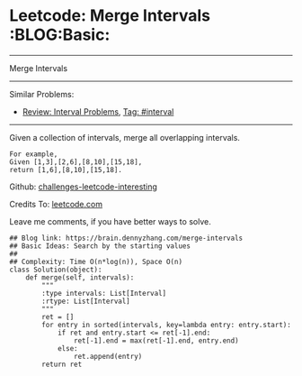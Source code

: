 # Leetcode: Merge Intervals     :BLOG:Basic:


---

Merge Intervals  

---

Similar Problems:  
-   [Review: Interval Problems](https://brain.dennyzhang.com/review-interval), [Tag: #interval](https://brain.dennyzhang.com/tag/interval)

---

Given a collection of intervals, merge all overlapping intervals.  

    For example,
    Given [1,3],[2,6],[8,10],[15,18],
    return [1,6],[8,10],[15,18].

Github: [challenges-leetcode-interesting](https://github.com/DennyZhang/challenges-leetcode-interesting/tree/master/merge-intervals)  

Credits To: [leetcode.com](https://leetcode.com/problems/merge-intervals/description/)  

Leave me comments, if you have better ways to solve.  

    ## Blog link: https://brain.dennyzhang.com/merge-intervals
    ## Basic Ideas: Search by the starting values
    ##
    ## Complexity: Time O(n*log(n)), Space O(n)
    class Solution(object):
        def merge(self, intervals):
            """
            :type intervals: List[Interval]
            :rtype: List[Interval]
            """
            ret = []
            for entry in sorted(intervals, key=lambda entry: entry.start):
                if ret and entry.start <= ret[-1].end:
                    ret[-1].end = max(ret[-1].end, entry.end)
                else:
                    ret.append(entry)
            return ret